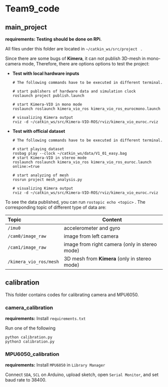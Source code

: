 # Team9_code

## main_project

**requirements:  Testing should be done on RPi**.

All files under this folder are located in  `~/catkin_ws/src/project ` .

Since there are some bugs of **Kimera**, it can not publish 3D-mesh in mono-camera mode, Therefore, there are options options to test the project: 

* **Test with local hardware inputs**

  ``` shell
  # The following commands have to be executed in different terminal.
  
  # start publshers of hardware data and simulation clock
  roslaunch project publish.launch
  
  # start Kimera-VIO in mono mode
  roslaunch roslaunch kimera_vio_ros kimera_vio_ros_eurocmono.launch
  
  # visualizing Kimera output
  rviz -d ~/catkin_ws/src/Kimera-VIO-ROS/rviz/kimera_vio_euroc.rviz
  ```

* **Test with official dataset**

  ```shell
  # The following commands have to be executed in different terminal.
  
  # start playing dataset
  rosbag play --clock ~/catkin_ws/data/V1_01_easy.bag
  # start Kimera-VIO in stereo mode
  roslaunch roslaunch kimera_vio_ros kimera_vio_ros_euroc.launch online:=true
  
  # start analyzing of mesh
  rosrun project mesh_analysis.py
  
  # visualizing Kimera output
  rviz -d ~/catkin_ws/src/Kimera-VIO-ROS/rviz/kimera_vio_euroc.rviz
  ```

To see the data published, you can run `rostopic echo <topic>` .  The corresponding topic of different type of data are:

| Topic                  | Content                                       |
| :--------------------- | --------------------------------------------- |
| `/imu0`                | accelerometer and gyro                        |
| `/cam0/image_raw`      | image from left camera                        |
| `/cam1/image_raw`      | image from right camera (only in stereo mode) |
| `/kimera_vio_ros/mesh` | 3D mesh from **Kimera** (only in stereo mode) |

## calibration

This folder contains codes for calibrating camera and MPU6050.

### camera_calibration

**requirements:**  Install `requirements.txt` 

Run one of the following

```shell
python calibration.py
python3 calibration.py
```

### MPU6050_calibration

**requirements:**  Install `MPU6050` in `Library Manager` 

Connect `SDA`, `SCL` on Arduino, upload sketch, open `Serial Monitor`, and set baud rate to 38400.

